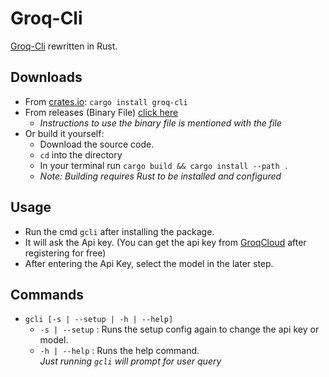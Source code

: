 # Groq-Cli

[Groq-Cli](https://github.com/Akshad135/groq-cli) rewritten in Rust.

## Downloads

- From [crates.io](https://crates.io/crates/groq-cli): `cargo install groq-cli`
- From releases (Binary File) [click here](https://github.com/Akshad135/groq-cli-rust/releases/tag/v0.1.0)
  - _Instructions to use the binary file is mentioned with the file_
- Or build it yourself:
  - Download the source code.
  - `cd` into the directory
  - In your terminal run `cargo build && cargo install --path .`
  - _Note: Building requires Rust to be installed and configured_

## Usage

- Run the cmd `gcli` after installing the package.
- It will ask the Api key. (You can get the api key from [GroqCloud](https://console.groq.com/keys) after registering for free)
- After entering the Api Key, select the model in the later step.

## Commands

- `gcli [-s | --setup | -h | --help]`
  - `-s | --setup` : Runs the setup config again to change the api key or model.
  - `-h | --help` : Runs the help command. <br>
    _Just running `gcli` will prompt for user query_
